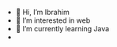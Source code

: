 - 👋 Hi, I’m Ibrahim 
- 👀 I’m interested in web
- 🌱 I’m currently learning Java
- 

<!---
ibrahiim22/ibrahiim22 is a ✨ special ✨ repository because its `README.md` (this file) appears on your GitHub profile.
You can click the Preview link to take a look at your changes.
--->
